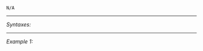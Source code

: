 `N/A`


---
*Syntaxes:*

<!-- [] call `BIS_fnc_effectKilledAirDestruction` -->

---
*Example 1:*

<!-- 
```sqf
[] call BIS_fnc_effectKilledAirDestruction;
``` -->